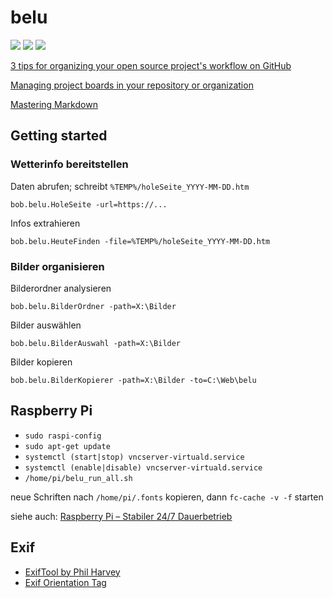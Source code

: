 # belu

![](https://img.shields.io/github/languages/code-size/bobmin/belu.svg?style=flat) 
![](https://img.shields.io/github/last-commit/bobmin/belu.svg?style=flat) 
![](https://img.shields.io/github/languages/top/bobmin/belu.svg?style=flat)

[3 tips for organizing your open source project's workflow on GitHub](https://opensource.com/article/18/4/keep-your-project-organized-git-repo)

[Managing project boards in your repository or organization](https://help.github.com/articles/managing-project-boards-in-your-repository-or-organization)

[Mastering Markdown](https://guides.github.com/features/mastering-markdown/)

## Getting started

### Wetterinfo bereitstellen

Daten abrufen; schreibt `%TEMP%/holeSeite_YYYY-MM-DD.htm`

`bob.belu.HoleSeite -url=https://...`

Infos extrahieren

`bob.belu.HeuteFinden -file=%TEMP%/holeSeite_YYYY-MM-DD.htm`

### Bilder organisieren

Bilderordner analysieren

`bob.belu.BilderOrdner -path=X:\Bilder`

Bilder auswählen

`bob.belu.BilderAuswahl -path=X:\Bilder`

Bilder kopieren

`bob.belu.BilderKopierer -path=X:\Bilder -to=C:\Web\belu`

## Raspberry Pi

- `sudo raspi-config`
- `sudo apt-get update`
- `systemctl (start|stop) vncserver-virtuald.service`
- `systemctl (enable|disable) vncserver-virtuald.service`
- `/home/pi/belu_run_all.sh`

neue Schriften nach `/home/pi/.fonts` kopieren, dann `fc-cache -v -f` starten

siehe auch: [Raspberry Pi – Stabiler 24/7 Dauerbetrieb](https://www.datenreise.de/raspberry-pi-stabiler-24-7-dauerbetrieb/)

## Exif

- [ExifTool by Phil Harvey](https://exiftool.org/)
- [Exif Orientation Tag](http://sylvana.net/jpegcrop/exif_orientation.html)
